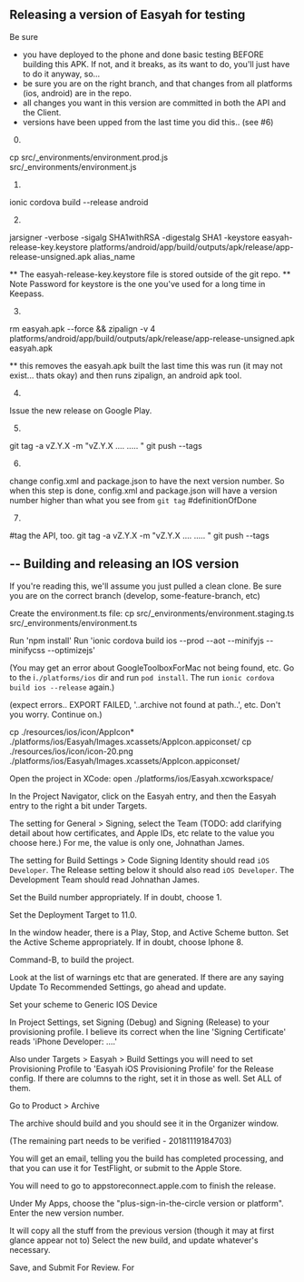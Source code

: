 Releasing a version of Easyah for testing
-----

Be sure 
- you have deployed to the phone and done basic testing BEFORE building this APK. If not, and it breaks, as its want to do, you'll just have to do it anyway, so...
- be sure you are on the right branch, and that changes from all platforms (ios, android) are in the repo.
- all changes you want in this version are committed in both the API and the Client.
- versions have been upped from the last time you did this.. (see #6)

0.
cp src/_environments/environment.prod.js src/_environments/environment.js

1.
ionic cordova build --release android

2.
jarsigner -verbose -sigalg SHA1withRSA -digestalg SHA1 -keystore easyah-release-key.keystore platforms/android/app/build/outputs/apk/release/app-release-unsigned.apk alias_name

** The easyah-release-key.keystore file is stored outside of the git repo.
** Note Password for keystore is the one you've used for a long time in Keepass.

3.
rm easyah.apk --force && zipalign -v 4 platforms/android/app/build/outputs/apk/release/app-release-unsigned.apk easyah.apk

** this removes the easyah.apk built the last time this was run (it may not exist... thats okay) and then runs zipalign, an android apk tool.

4.
Issue the new release on Google Play.

5.
git tag -a vZ.Y.X -m "vZ.Y.X .... ..... "
git push --tags

6.
change config.xml and package.json to have the next version number. So when this step is done, config.xml and package.json will have a version number higher than what you see from `git tag` #definitionOfDone

7.
#tag the API, too.
git tag -a vZ.Y.X -m "vZ.Y.X .... ..... "
git push --tags

--
Building and releasing an IOS version
---

If you're reading this, we'll assume you just pulled a clean clone. Be sure you are on the correct branch (develop, some-feature-branch, etc)

Create the environment.ts file: cp src/_environments/environment.staging.ts src/_environments/environment.ts

Run 'npm install'
Run 'ionic cordova build ios --prod --aot --minifyjs --minifycss --optimizejs'

(You may get an error about GoogleToolboxForMac not being found, etc. Go to the i`./platforms/ios` dir and run `pod install`. The run `ionic cordova build ios --release` again.)

(expect errors.. EXPORT FAILED, '..archive not found at path..', etc. Don't you worry. Continue on.)

cp ./resources/ios/icon/AppIcon* ./platforms/ios/Easyah/Images.xcassets/AppIcon.appiconset/
cp ./resources/ios/icon/icon-20.png ./platforms/ios/Easyah/Images.xcassets/AppIcon.appiconset/

Open the project in XCode: open ./platforms/ios/Easyah.xcworkspace/

In the Project Navigator, click on the Easyah entry, and then the Easyah entry to the right a bit under Targets.

The setting for General > Signing, select the Team (TODO: add clarifying detail about how certificates, and Apple IDs, etc relate to the value you choose here.) For me, the value is only one, Johnathan James.

The setting for Build Settings > Code Signing Identity should read `iOS Developer`. The Release setting below it should also read `iOS Developer`. The Development Team should read Johnathan James.

Set the Build number appropriately. If in doubt, choose 1.

Set the Deployment Target to 11.0.

In the window header, there is a Play, Stop, and Active Scheme button. Set the Active Scheme appropriately. If in doubt, choose Iphone 8.

Command-B, to build the project.

Look at the list of warnings etc that are generated. If there are any saying Update To Recommended Settings, go ahead and update.

Set your scheme to Generic IOS Device

In Project Settings, set Signing (Debug) and Signing (Release) to your provisioning profile. I believe its correct when the line 'Signing Certificate' reads 'iPhone Developer: ....'

Also under Targets > Easyah > Build Settings you will need to set Provisioning Profile to 'Easyah iOS Provisioning Profile' for the Release config. If there are columns to the right, set it in those as well. Set ALL of them.

Go to Product > Archive

The archive should build and you should see it in the Organizer window.

(The remaining part needs to be verified - 20181119184703)

You will get an email, telling you the build has completed processing, and that you can use it for TestFlight, or submit to the Apple Store.

You will need to go to appstoreconnect.apple.com to finish the release.

Under My Apps, choose the "plus-sign-in-the-circle version or platform". Enter the new version number. 

It will copy all the stuff from the previous version (though it may at first glance appear not to) Select the new build, and update whatever's necessary.

Save, and Submit For Review.
For
